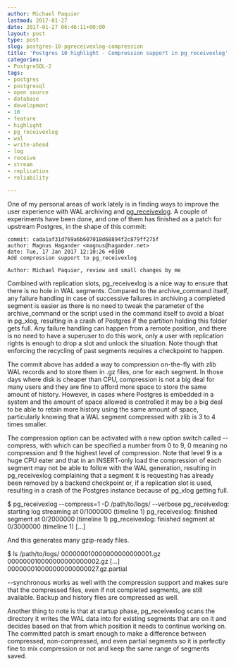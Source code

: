 ```yaml
---
author: Michael Paquier
lastmod: 2017-01-27
date: 2017-01-27 06:46:11+00:00
layout: post
type: post
slug: postgres-10-pgreceivexlog-compression
title: 'Postgres 10 highlight - Compression support in pg_receivexlog'
categories:
- PostgreSQL-2
tags:
- postgres
- postgresql
- open source
- database
- development
- 10
- feature
- highlight
- pg_receivexlog
- wal
- write-ahead
- log
- receive
- stream
- replication
- reliability

---
```


One of my personal areas of work lately is in finding ways to improve
the user experience with WAL archiving and
[pg\_receivexlog](https://www.postgresql.org/docs/devel/static/app-pgreceivexlog.html).
A couple of experiments have been done, and one of them has finished as
a patch for upstream Postgres, in the shape of this commit:

    commit: cada1af31d769a6b607018d68894f2c879ff275f
    author: Magnus Hagander <magnus@hagander.net>
    date: Tue, 17 Jan 2017 12:10:26 +0100
    Add compression support to pg_receivexlog

    Author: Michael Paquier, review and small changes by me

Combined with replication slots, pg\_receivexlog is a nice way to ensure
that there is no hole in WAL segments. Compared to the archive\_command
itself, any failure handling in case of successive failures in archiving
a completed segment is easier as there is no need to tweak the parameter
of the archive\_command or the script used in the command itself to avoid
a bloat in pg\_xlog, resulting in a crash of Postgres if the partition
holding this folder gets full. Any failure handling can happen from a
remote position, and there is no need to have a superuser to do this work,
only a user with replication rights is enough to drop a slot and unlock
the situation. Note though that enforcing the recycling of past segments
requires a checkpoint to happen.

The commit above has added a way to compression on-the-fly with zlib WAL
records and to store them in .gz files, one for each segment. In those days
where disk is cheaper than CPU, compression is not a big deal for many
users and they are fine to afford more space to store the same amount of
history. However, in cases where Postgres is embedded in a system and
the amount of space allowed is controlled it may be a big deal to be able
to retain more history using the same amount of space, particularly knowing
that a WAL segment compressed with zlib is 3 to 4 times smaller.

The compression option can be activated with a new option switch called
\-\-compress, with which can be specified a number from 0 to 9, 0 meaning
no compression and 9 the highest level of compression. Note that level 9
is a huge CPU eater and that in an INSERT-only load the compression of
each segment may not be able to follow with the WAL generation, resulting
in pg\_receivexlog complaining that a segment it is requesting has already
been removed by a backend checkpoint or, if a replication slot is used,
resulting in a crash of the Postgres instance because of pg\_xlog getting
full.

   $ pg_receivexlog --compress=1 -D /path/to/logs/ --verbose
   pg_receivexlog: starting log streaming at 0/1000000 (timeline 1)
   pg_receivexlog: finished segment at 0/2000000 (timeline 1)
   pg_receivexlog: finished segment at 0/3000000 (timeline 1)
   [...]

And this generates many gzip-ready files.

   $ ls /path/to/logs/
   000000010000000000000001.gz
   000000010000000000000002.gz
   [...]
   000000010000000000000027.gz.partial

\-\-synchronous works as well with the compression support and makes sure
that the compressed files, even if not completed segments, are still
available. Backup and history files are compressed as well.

Another thing to note is that at startup phase, pg\_receivexlog scans
the directory it writes the WAL data into for existing segments that
are on it and decides based on that from which position it needs to
continue working on. The committed patch is smart enough to make a
difference between compressed, non-compressed, and even partial segments
so it is perfectly fine to mix compression or not and keep the same range
of segments saved.
